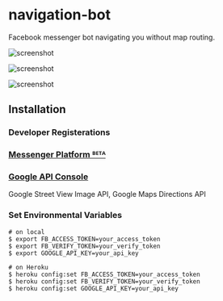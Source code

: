 # navigation-bot


Facebook messenger bot navigating you without map routing.

![screenshot](../master/screenshot/00.jpg?raw=true)

![screenshot](../master/screenshot/01.jpg?raw=true)

![screenshot](../master/screenshot/02.jpg?raw=true)


## Installation


### Developer Registerations

### [Messenger Platform ᴮᴱᵀᴬ](https://developers.facebook.com/docs/messenger-platform)

### [Google API Console](https://console.developers.google.com/)

Google Street View Image API, Google Maps Directions API


### Set Environmental Variables

```
# on local
$ export FB_ACCESS_TOKEN=your_access_token
$ export FB_VERIFY_TOKEN=your_verify_token
$ export GOOGLE_API_KEY=your_api_key

# on Heroku
$ heroku config:set FB_ACCESS_TOKEN=your_access_token
$ heroku config:set FB_VERIFY_TOKEN=your_verify_token
$ heroku config:set GOOGLE_API_KEY=your_api_key
```

